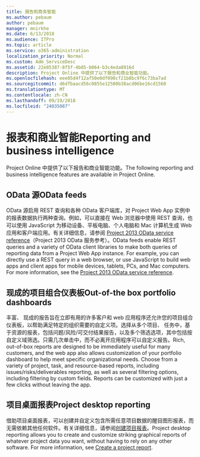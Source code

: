 ```yaml
---
title: 报告和商务智能
ms.author: pebaum
author: pebaum
manager: mnirkhe
ms.date: 6/13/2018
ms.audience: ITPro
ms.topic: article
ms.service: o365-administration
localization_priority: Normal
ms.custom: Adm_ServiceDesc
ms.assetid: 22e85387-8f5f-4b85-b064-b3c4eda8916d
description: Project Online 中提供了以下报告和商业智能功能。
ms.openlocfilehash: eee05d4f12af50e0df090cf21b8bc9f6c73ba7ad
ms.sourcegitcommit: d6dfbaacd56c0855e12500b38acd06be16cd1560
ms.translationtype: MT
ms.contentlocale: zh-CN
ms.lasthandoff: 09/19/2018
ms.locfileid: "24035087"
---
```

# <a name="reporting-and-business-intelligence"></a><span data-ttu-id="6eb62-103">报表和商业智能</span><span class="sxs-lookup"><span data-stu-id="6eb62-103">Reporting and business intelligence</span></span>

<span data-ttu-id="6eb62-104">Project Online 中提供了以下报告和商业智能功能。</span><span class="sxs-lookup"><span data-stu-id="6eb62-104">The following reporting and business intelligence features are available in Project Online.</span></span>
  
## <a name="odata-feeds"></a><span data-ttu-id="6eb62-105">OData 源</span><span class="sxs-lookup"><span data-stu-id="6eb62-105">OData feeds</span></span>
<span data-ttu-id="6eb62-106"><a name="bkmk_ODataFeeds"> </a></span><span class="sxs-lookup"><span data-stu-id="6eb62-106"></span></span>

<span data-ttu-id="6eb62-p101">OData 源启用 REST 查询和各种 OData 客户端库，对 Project Web App 实例中的报表数据执行两种查询。例如，可以直接在 Web 浏览器中使用 REST 查询，也可以使用 JavaScript 为移动设备、平板电脑、个人电脑和 Mac 计算机生成 Web 应用和客户端应用。有关详细信息，请参阅 [Project 2013 OData service reference](http://go.microsoft.com/fwlink/?LinkID=823655&amp;clcid=0x409)（Project 2013 OData 服务参考）。</span><span class="sxs-lookup"><span data-stu-id="6eb62-p101">OData feeds enable REST queries and a variety of OData client libraries to make both queries of reporting data from a Project Web App instance. For example, you can directly use a REST query in a web browser, or use JavaScript to build web apps and client apps for mobile devices, tablets, PCs, and Mac computers. For more information, see the [Project 2013 OData service reference](http://go.microsoft.com/fwlink/?LinkID=823655&amp;clcid=0x409).</span></span>
  
## <a name="out-of-the-box-portfolio-dashboards"></a><span data-ttu-id="6eb62-110">现成的项目组合仪表板</span><span class="sxs-lookup"><span data-stu-id="6eb62-110">Out-of-the box portfolio dashboards</span></span>
<span data-ttu-id="6eb62-111"><a name="bkmk_OutOfTheBoxPortfolioDashboards"> </a></span><span class="sxs-lookup"><span data-stu-id="6eb62-111"></span></span>

<span data-ttu-id="6eb62-p102">丰富、 现成的报告旨在立即有用的许多客户和 web 应用程序还允许您的项目组合仪表板，以帮助满足特定的组织需要的自定义项。选择从多个项目、 任务中，基于资源的报表，包括问题/风险/可交付结果报告，以及多个筛选选项，其中包括按自定义域筛选。只需几次单击中，而不必离开应用程序可以自定义报告。</span><span class="sxs-lookup"><span data-stu-id="6eb62-p102">Rich, out-of-box reports are designed to be immediately useful for many customers, and the web app also allows customization of your portfolio dashboard to help meet specific organizational needs. Choose from a variety of project, task, and resource-based reports, including issues/risks/deliverables reporting, as well as several filtering options, including filtering by custom fields. Reports can be customized with just a few clicks without leaving the app.</span></span> 
  
## <a name="project-desktop-reporting"></a><span data-ttu-id="6eb62-115">项目桌面报表</span><span class="sxs-lookup"><span data-stu-id="6eb62-115">Project desktop reporting</span></span>
<span data-ttu-id="6eb62-116"><a name="bkmk_ProjectDesktopReporting"> </a></span><span class="sxs-lookup"><span data-stu-id="6eb62-116"><a name="bkmk_ProjectDesktopReporting"> </a></span></span>

<span data-ttu-id="6eb62-p103">借助项目桌面报表，可以创建并自定义包含所需任意项目数据的醒目图形报表，而无需依赖其他任何软件。有关详细信息，请参阅[创建项目报表](http://go.microsoft.com/fwlink/?LinkID=823657&amp;clcid=0x409)。</span><span class="sxs-lookup"><span data-stu-id="6eb62-p103">Project desktop reporting allows you to create and customize striking graphical reports of whatever project data you want, without having to rely on any other software. For more information, see [Create a project report](http://go.microsoft.com/fwlink/?LinkID=823657&amp;clcid=0x409).</span></span>
  

